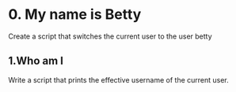 # 0. My name is Betty
Create a script that switches the current user to the user betty
## 1.Who am I
Write a script that prints the effective username of the current user.
